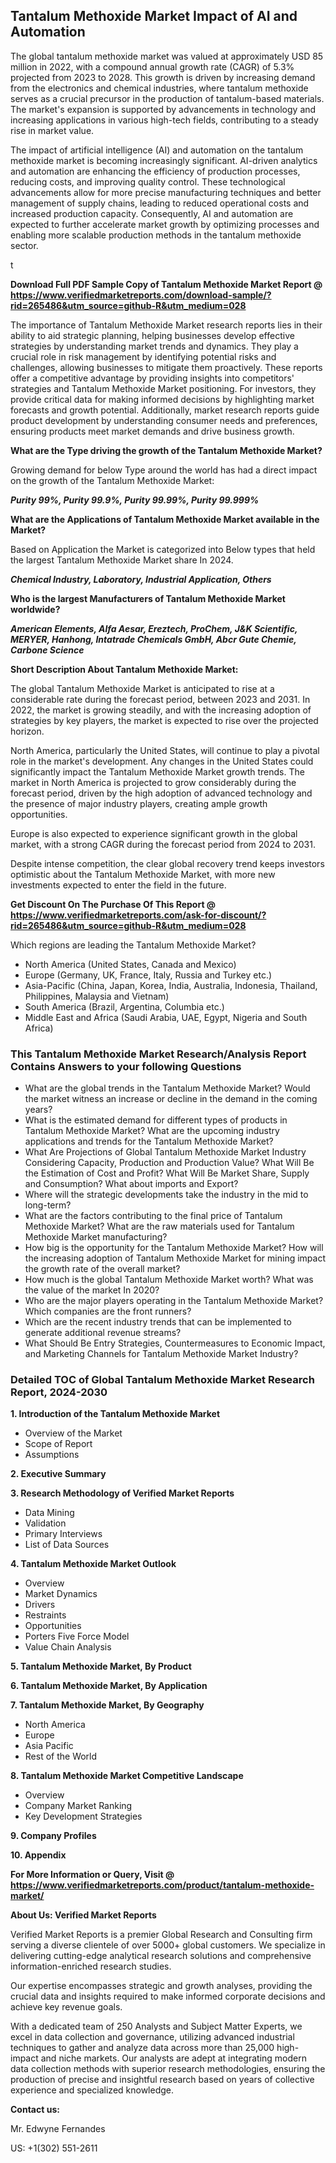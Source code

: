 <h2>Tantalum Methoxide Market Impact of AI and Automation</h2><p>The global tantalum methoxide market was valued at approximately USD 85 million in 2022, with a compound annual growth rate (CAGR) of 5.3% projected from 2023 to 2028. This growth is driven by increasing demand from the electronics and chemical industries, where tantalum methoxide serves as a crucial precursor in the production of tantalum-based materials. The market's expansion is supported by advancements in technology and increasing applications in various high-tech fields, contributing to a steady rise in market value.</p><p>The impact of artificial intelligence (AI) and automation on the tantalum methoxide market is becoming increasingly significant. AI-driven analytics and automation are enhancing the efficiency of production processes, reducing costs, and improving quality control. These technological advancements allow for more precise manufacturing techniques and better management of supply chains, leading to reduced operational costs and increased production capacity. Consequently, AI and automation are expected to further accelerate market growth by optimizing processes and enabling more scalable production methods in the tantalum methoxide sector.</p>t</p><p id="" class=""><strong>Download Full PDF Sample Copy of Tantalum Methoxide Market Report @ <a href="https://www.verifiedmarketreports.com/download-sample/?rid=265486&utm_source=github-R&utm_medium=028" target="_blank">https://www.verifiedmarketreports.com/download-sample/?rid=265486&utm_source=github-R&utm_medium=028</a></strong></p><p>The importance of&nbsp;Tantalum Methoxide Market research reports lies in their ability to aid strategic planning, helping businesses develop effective strategies by understanding market trends and dynamics. They play a crucial role in risk management by identifying potential risks and challenges, allowing businesses to mitigate them proactively. These reports offer a competitive advantage by providing insights into competitors' strategies and Tantalum Methoxide Market positioning. For investors, they provide critical data for making informed decisions by highlighting market forecasts and growth potential. Additionally, market research reports guide product development by understanding consumer needs and preferences, ensuring products meet market demands and drive business growth.</p><p><strong>What are the&nbsp;Type driving the growth of the Tantalum Methoxide Market?</strong></p><p id="" class="">Growing demand for below Type around the world has had a direct impact on the growth of the Tantalum Methoxide Market:</p><em><strong>Purity 99%, Purity 99.9%, Purity 99.99%, Purity 99.999%</strong></em></p><strong>What are the&nbsp;Applications&nbsp;of Tantalum Methoxide Market available in the Market?</strong></p><p id="" class="">Based on Application the Market is categorized into Below types that held the largest Tantalum Methoxide Market share In 2024.</p><em><strong>Chemical Industry, Laboratory, Industrial Application, Others</strong></em></p><strong>Who is the largest Manufacturers of Tantalum Methoxide Market worldwide?</strong></p><p><em><strong>American Elements, Alfa Aesar, Ereztech, ProChem, J&K Scientific, MERYER, Hanhong, Intatrade Chemicals GmbH, Abcr Gute Chemie, Carbone Science</strong></em></p><p id="" class=""><strong>Short Description About Tantalum Methoxide Market:</strong></p><p>The global Tantalum Methoxide Market is anticipated to rise at a considerable rate during the forecast period, between 2023 and 2031. In 2022, the market is growing steadily, and with the increasing adoption of strategies by key players, the market is expected to rise over the projected horizon.</p><p>North America, particularly the United States, will continue to play a pivotal role in the market's development. Any changes in the United States could significantly impact the Tantalum Methoxide Market growth trends. The market in North America is projected to grow considerably during the forecast period, driven by the high adoption of advanced technology and the presence of major industry players, creating ample growth opportunities.</p><p>Europe is also expected to experience significant growth in the global market, with a strong CAGR during the forecast period from 2024 to 2031.</p><p>Despite intense competition, the clear global recovery trend keeps investors optimistic about the Tantalum Methoxide Market, with more new investments expected to enter the field in the future.</p><p id="" class=""><strong>Get Discount On The Purchase Of This Report @ <a href="https://www.verifiedmarketreports.com/ask-for-discount/?rid=265486&utm_source=github-R&utm_medium=028" target="_blank">https://www.verifiedmarketreports.com/ask-for-discount/?rid=265486&utm_source=github-R&utm_medium=028</a></strong></p>Which regions are leading the Tantalum Methoxide Market?</p><ul><li>North America (United States, Canada and Mexico)</li><li>Europe (Germany, UK, France, Italy, Russia and Turkey etc.)</li><li>Asia-Pacific (China, Japan, Korea, India, Australia, Indonesia, Thailand, Philippines, Malaysia and Vietnam)</li><li>South America (Brazil, Argentina, Columbia etc.)</li><li>Middle East and Africa (Saudi Arabia, UAE, Egypt, Nigeria and South Africa)</li></ul><h3 id="" class="">This Tantalum Methoxide Market Research/Analysis Report Contains Answers to your following Questions</h3><ul><li>What are the global trends in the Tantalum Methoxide Market? Would the market witness an increase or decline in the demand in the coming years?</li><li>What is the estimated demand for different types of products in Tantalum Methoxide Market? What are the upcoming industry applications and trends for the Tantalum Methoxide Market?</li><li>What Are Projections of Global Tantalum Methoxide Market Industry Considering Capacity, Production and Production Value? What Will Be the Estimation of Cost and Profit? What Will Be Market Share, Supply and Consumption? What about imports and Export?</li><li>Where will the strategic developments take the industry in the mid to long-term?</li><li>What are the factors contributing to the final price of Tantalum Methoxide Market? What are the raw materials used for Tantalum Methoxide Market manufacturing?</li><li>How big is the opportunity for the Tantalum Methoxide Market? How will the increasing adoption of Tantalum Methoxide Market for mining impact the growth rate of the overall market?</li><li>How much is the global Tantalum Methoxide Market worth? What was the value of the market In 2020?</li><li>Who are the major players operating in the Tantalum Methoxide Market? Which companies are the front runners?</li><li>Which are the recent industry trends that can be implemented to generate additional revenue streams?</li><li>What Should Be Entry Strategies, Countermeasures to Economic Impact, and Marketing Channels for Tantalum Methoxide Market Industry?</li></ul><h3 id="" class="">Detailed TOC of Global Tantalum Methoxide Market Research Report, 2024-2030</h3><p id="" class=""><strong>1. Introduction of the Tantalum Methoxide Market</strong></p><ul><li>Overview of the Market</li><li>Scope of Report</li><li>Assumptions</li></ul><p id="" class=""><strong>2. Executive Summary</strong></p><p id="" class=""><strong>3. Research Methodology of Verified Market Reports</strong></p><ul><li>Data Mining</li><li>Validation</li><li>Primary Interviews</li><li>List of Data Sources</li></ul><p id="" class=""><strong>4. Tantalum Methoxide Market Outlook</strong></p><ul><li>Overview</li><li>Market Dynamics</li><li>Drivers</li><li>Restraints</li><li>Opportunities</li><li>Porters Five Force Model</li><li>Value Chain Analysis</li></ul><p id="" class=""><strong>5. Tantalum Methoxide Market, By Product</strong></p><p id="" class=""><strong>6. Tantalum Methoxide Market, By Application</strong></p><p id="" class=""><strong>7. Tantalum Methoxide Market, By Geography</strong></p><ul><li>North America</li><li>Europe</li><li>Asia Pacific</li><li>Rest of the World</li></ul><p id="" class=""><strong>8. Tantalum Methoxide Market Competitive Landscape</strong></p><ul><li>Overview</li><li>Company Market Ranking</li><li>Key Development Strategies</li></ul><p id="" class=""><strong>9. Company Profiles</strong></p><p id="" class=""><strong>10. Appendix</strong></p><p id="" class=""><strong>For More Information or Query, Visit @ <a href="https://www.verifiedmarketreports.com/product/tantalum-methoxide-market/" target="_blank">https://www.verifiedmarketreports.com/product/tantalum-methoxide-market/</a></strong></p><p id="" class=""><strong>About Us: Verified Market Reports</strong></p><p id="" class="">Verified Market Reports is a premier Global Research and Consulting firm serving a diverse clientele of over 5000+ global customers. We specialize in delivering cutting-edge analytical research solutions and comprehensive information-enriched research studies.</p><p id="" class="">Our expertise encompasses strategic and growth analyses, providing the crucial data and insights required to make informed corporate decisions and achieve key revenue goals.</p><p id="" class="">With a dedicated team of 250 Analysts and Subject Matter Experts, we excel in data collection and governance, utilizing advanced industrial techniques to gather and analyze data across more than 25,000 high-impact and niche markets. Our analysts are adept at integrating modern data collection methods with superior research methodologies, ensuring the production of precise and insightful research based on years of collective experience and specialized knowledge.</p><p id="" class=""><strong>Contact us:</strong></p><p id="" class="">Mr. Edwyne Fernandes</p><p id="" class="">US: +1(302) 551-2611</p>